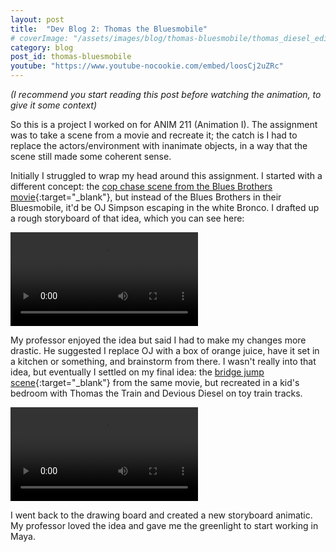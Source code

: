 ```yaml
---
layout: post
title:  "Dev Blog 2: Thomas the Bluesmobile"
# coverImage: "/assets/images/blog/thomas-bluesmobile/thomas_diesel_edit.png"
category: blog
post_id: thomas-bluesmobile
youtube: "https://www.youtube-nocookie.com/embed/loosCj2uZRc"
---
```


*(I recommend you start reading this post before watching the animation, to give it some context)*

So this is a project I worked on for ANIM 211 (Animation I). The assignment was to take a scene from a movie and recreate it; the catch is I had to replace the actors/environment with inanimate objects, in a way that the scene still made some coherent sense.

Initially I struggled to wrap my head around this assignment. I started with a different concept: the 
[cop chase scene from the Blues Brothers movie](https://youtu.be/LMagP52BWG8?t=44){:target="_blank"}, 
but instead of the Blues Brothers in their Bluesmobile, it'd be OJ Simpson escaping in the white Bronco. I drafted up a rough storyboard of that idea, which you can see here:

<video class="center" controls>
    <source src="/assets/mp4/blog/thomas-bluesmobile/OJ-storyboard.mp4" type="video/mp4">
    Your browser does not support HTML5 video.
</video>

My professor enjoyed the idea but said I had to make my changes more drastic. He suggested I replace OJ with a box of orange juice, have it set in a kitchen or something, and brainstorm from there. I wasn't really into that idea, but eventually I settled on my final idea: the [bridge jump scene](https://youtu.be/QTOg4aYGtdY?t=7){:target="_blank"} from the same movie, but recreated in a kid's bedroom with Thomas the Train and Devious Diesel on toy train tracks.

<video class="center" controls>
    <source src="/assets/mp4/blog/thomas-bluesmobile/thomas-storyboard.mp4" type="video/mp4">
    Your browser does not support HTML5 video.
</video>

I went back to the drawing board and created a new storyboard animatic. My professor loved the idea and gave me the greenlight to start working in Maya.